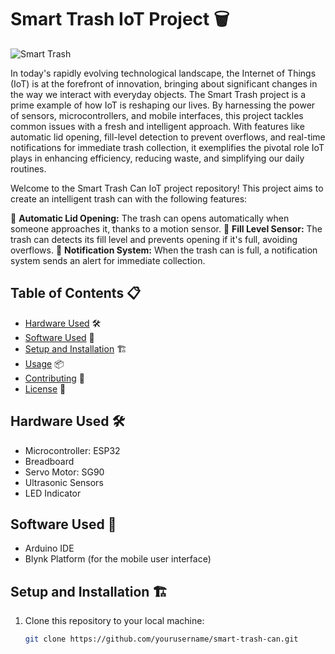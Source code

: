 # Smart Trash IoT Project 🗑️

![Smart Trash](https://github.com/chaimaebouyarmane/IOT_Intelligent_Trash/blob/master/Imag/smart_trash.PNG)

In today's rapidly evolving technological landscape, the Internet of Things (IoT) is at the forefront of innovation, bringing about significant changes in the way we interact with everyday objects. The Smart Trash project is a prime example of how IoT is reshaping our lives. By harnessing the power of sensors, microcontrollers, and mobile interfaces, this project tackles common issues with a fresh and intelligent approach. With features like automatic lid opening, fill-level detection to prevent overflows, and real-time notifications for immediate trash collection, it exemplifies the pivotal role IoT plays in enhancing efficiency, reducing waste, and simplifying our daily routines.


Welcome to the Smart Trash Can IoT project repository! This project aims to create an intelligent trash can with the following features:

🚀 **Automatic Lid Opening:** The trash can opens automatically when someone approaches it, thanks to a motion sensor.
📏 **Fill Level Sensor:** The trash can detects its fill level and prevents opening if it's full, avoiding overflows.
📢 **Notification System:** When the trash can is full, a notification system sends an alert for immediate collection.

## Table of Contents 📋

- [Hardware Used](#hardware-used) 🛠️
- [Software Used](#software-used) 📡
- [Setup and Installation](#setup-and-installation) 🏗️
- [Usage](#usage) 📦
- [Contributing](#contributing) 🤝
- [License](#license) 📄

## Hardware Used 🛠️

- Microcontroller: ESP32
- Breadboard
- Servo Motor: SG90
- Ultrasonic Sensors
- LED Indicator

## Software Used 📡

- Arduino IDE
- Blynk Platform (for the mobile user interface)

## Setup and Installation 🏗️

1. Clone this repository to your local machine:

   ```bash
   git clone https://github.com/yourusername/smart-trash-can.git
